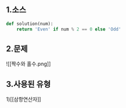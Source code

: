 ## 1.소스
```python
def solution(num):
    return 'Even' if num % 2 == 0 else 'Odd'
```

## 2.문제
![[짝수와 홀수.png]]
## 3.사용된 유형
1)[[삼항연산자]]
